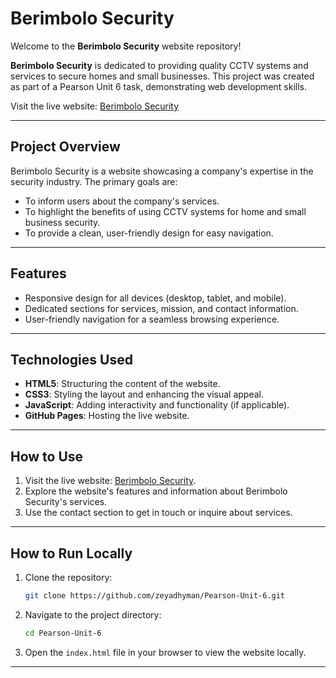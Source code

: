 
# Berimbolo Security

Welcome to the **Berimbolo Security** website repository!

**Berimbolo Security** is dedicated to providing quality CCTV systems and services to secure homes and small businesses. This project was created as part of a Pearson Unit 6 task, demonstrating web development skills.

Visit the live website: [Berimbolo Security](https://zeyadhyman.github.io/Pearson-Unit-6/)

---

## Project Overview

Berimbolo Security is a website showcasing a company's expertise in the security industry. The primary goals are:
- To inform users about the company's services.
- To highlight the benefits of using CCTV systems for home and small business security.
- To provide a clean, user-friendly design for easy navigation.

---

## Features

- Responsive design for all devices (desktop, tablet, and mobile).
- Dedicated sections for services, mission, and contact information.
- User-friendly navigation for a seamless browsing experience.

---

## Technologies Used

- **HTML5**: Structuring the content of the website.
- **CSS3**: Styling the layout and enhancing the visual appeal.
- **JavaScript**: Adding interactivity and functionality (if applicable).
- **GitHub Pages**: Hosting the live website.

---

## How to Use

1. Visit the live website: [Berimbolo Security](https://zeyadhyman.github.io/Pearson-Unit-6/).
2. Explore the website's features and information about Berimbolo Security's services.
3. Use the contact section to get in touch or inquire about services.

---

## How to Run Locally

1. Clone the repository:
   ```bash
   git clone https://github.com/zeyadhyman/Pearson-Unit-6.git
   ```
2. Navigate to the project directory:
   ```bash
   cd Pearson-Unit-6
   ```
3. Open the `index.html` file in your browser to view the website locally.

---
